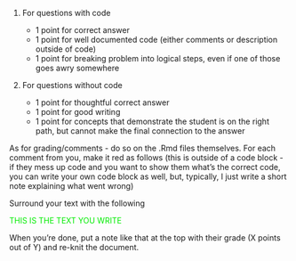 
1) For questions with code
	- 1 point for correct answer
	- 1 point for well documented code (either comments or description outside of code)
	- 1 point for breaking problem into logical steps, even if one of those goes awry somewhere
	
2) For questions without code
	- 1 point for thoughtful correct answer
	- 1 point for good writing
	- 1 point for concepts that demonstrate the student is on the right path, but cannot make the final connection to the answer


As for grading/comments - do so on the .Rmd files themselves.  For each comment from you, make it red as follows (this is outside of a code block - if they mess up code and you want to show them what’s the correct code, you can write your own code block as well, but, typically, I just write a short note explaining what went wrong)

Surround your text with the following

<font color=“red”>THIS IS THE TEXT YOU WRITE</font>

When you’re done, put a note like that at the top with their grade (X points out of Y) and re-knit the document.
